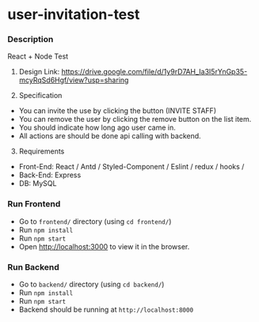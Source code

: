 # user-invitation-test

### Description

React + Node Test

1. Design Link:
https://drive.google.com/file/d/1y9rD7AH_Ia3I5rYnGp35-mcyRqSd6Hgf/view?usp=sharing

2. Specification
- You can invite the use by clicking the button (INVITE STAFF)
- You can remove the user by clicking the remove button on the list item.
- You should indicate how long ago user came in.
- All actions are should be done api calling with backend.

3. Requirements
- Front-End: React / Antd / Styled-Component / Eslint / redux / hooks /
- Back-End: Express
- DB: MySQL

### Run Frontend
- Go to `frontend/` directory (using `cd frontend/`)
- Run `npm install`
- Run `npm start`
- Open [http://localhost:3000](http://localhost:3000) to view it in the browser.

### Run Backend
- Go to `backend/` directory (using `cd backend/`)
- Run `npm install`
- Run `npm start`
- Backend should be running at `http://localhost:8000`
